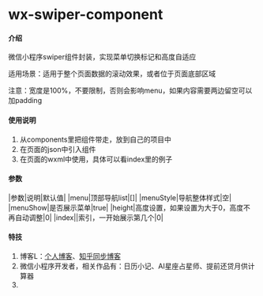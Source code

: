 # wx-swiper-component

#### 介绍
微信小程序swiper组件封装，实现菜单切换标记和高度自适应

适用场景：适用于整个页面数据的滚动效果，或者位于页面底部区域

注意：宽度是100%，不要限制，否则会影响menu，如果内容需要两边留空可以加padding



#### 使用说明
1.  从components里把组件带走，放到自己的项目中
2.  在页面的json中引入组件
3.  在页面的wxml中使用，具体可以看index里的例子


#### 参数
|参数|说明|默认值|
|menu|顶部导航list|[]|
|menuStyle|导航整体样式|空|
|menuShow|是否展示菜单|true|
|height|高度设置，如果设置为大于0，高度不再自动调整|0|
|index||索引，一开始展示第几个|0|

#### 特技
1. 博客L：[个人博客](http://blog.1z5k.com/)、[知乎同步博客](https://www.zhihu.com/creator/manage/creation/article)
2. 微信小程序开发者，相关作品有：日历小记、AI星座占星师、提前还贷月供计算器
3. 
